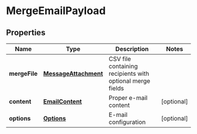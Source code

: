 

# MergeEmailPayload


## Properties

Name | Type | Description | Notes
------------ | ------------- | ------------- | -------------
**mergeFile** | [**MessageAttachment**](MessageAttachment.md) | CSV file containing recipients with optional merge fields | 
**content** | [**EmailContent**](EmailContent.md) | Proper e-mail content |  [optional]
**options** | [**Options**](Options.md) | E-mail configuration |  [optional]



